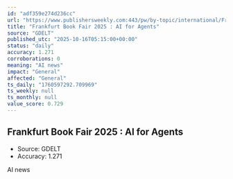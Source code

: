 ```yaml
---
id: "adf359e274d236cc"
url: "https://www.publishersweekly.com:443/pw/by-topic/international/Frankfurt-Book-Fair/article/98858-frankfurt-book-fair-2025-ai-for-agents.html"
title: "Frankfurt Book Fair 2025 : AI for Agents"
source: "GDELT"
published_utc: "2025-10-16T05:15:00+00:00"
status: "daily"
accuracy: 1.271
corroborations: 0
meaning: "AI news"
impact: "General"
affected: "General"
ts_daily: "1760597292.709969"
ts_weekly: null
ts_monthly: null
value_score: 0.729
---
```

## Frankfurt Book Fair 2025 : AI for Agents

- Source: GDELT
- Accuracy: 1.271

AI news
